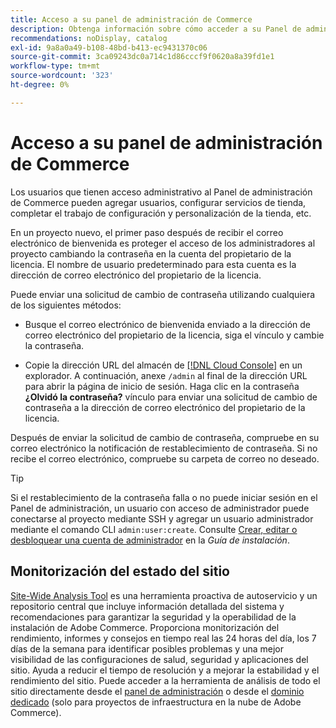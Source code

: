 ```yaml
---
title: Acceso a su panel de administración de Commerce
description: Obtenga información sobre cómo acceder a su Panel de administración de Commerce.
recommendations: noDisplay, catalog
exl-id: 9a8a0a49-b108-48bd-b413-ec9431370c06
source-git-commit: 3ca09243dc0a714c1d86cccf9f0620a8a39fd1e1
workflow-type: tm+mt
source-wordcount: '323'
ht-degree: 0%

---
```


# Acceso a su panel de administración de Commerce

Los usuarios que tienen acceso administrativo al Panel de administración de Commerce pueden agregar usuarios, configurar servicios de tienda, completar el trabajo de configuración y personalización de la tienda, etc.

En un proyecto nuevo, el primer paso después de recibir el correo electrónico de bienvenida es proteger el acceso de los administradores al proyecto cambiando la contraseña en la cuenta del propietario de la licencia. El nombre de usuario predeterminado para esta cuenta es la dirección de correo electrónico del propietario de la licencia.

Puede enviar una solicitud de cambio de contraseña utilizando cualquiera de los siguientes métodos:

- Busque el correo electrónico de bienvenida enviado a la dirección de correo electrónico del propietario de la licencia, siga el vínculo y cambie la contraseña.

- Copie la dirección URL del almacén de [[!DNL Cloud Console]](../cloud-guide/project/overview.md) en un explorador. A continuación, anexe `/admin` al final de la dirección URL para abrir la página de inicio de sesión. Haga clic en la contraseña **¿Olvidó la contraseña?** vínculo para enviar una solicitud de cambio de contraseña a la dirección de correo electrónico del propietario de la licencia.

Después de enviar la solicitud de cambio de contraseña, compruebe en su correo electrónico la notificación de restablecimiento de contraseña. Si no recibe el correo electrónico, compruebe su carpeta de correo no deseado.

>[!TIP]
>
>Si el restablecimiento de la contraseña falla o no puede iniciar sesión en el Panel de administración, un usuario con acceso de administrador puede conectarse al proyecto mediante SSH y agregar un usuario administrador mediante el comando CLI `admin:user:create`. Consulte [Crear, editar o desbloquear una cuenta de administrador](https://experienceleague.adobe.com/docs/commerce-operations/installation-guide/tutorials/admin.html) en la _Guía de instalación_.

## Monitorización del estado del sitio

[Site-Wide Analysis Tool](https://experienceleague.adobe.com/en/docs/commerce-operations/tools/site-wide-analysis-tool/intro) es una herramienta proactiva de autoservicio y un repositorio central que incluye información detallada del sistema y recomendaciones para garantizar la seguridad y la operabilidad de la instalación de Adobe Commerce. Proporciona monitorización del rendimiento, informes y consejos en tiempo real las 24 horas del día, los 7 días de la semana para identificar posibles problemas y una mejor visibilidad de las configuraciones de salud, seguridad y aplicaciones del sitio. Ayuda a reducir el tiempo de resolución y a mejorar la estabilidad y el rendimiento del sitio. Puede acceder a la herramienta de análisis de todo el sitio directamente desde el [panel de administración](https://experienceleague.adobe.com/en/docs/commerce-operations/tools/site-wide-analysis-tool/access#option-2-logging-in-to-your-site-wide-analysis-tool-dashboard-from-your-stores-admin-panel) o desde el [dominio dedicado](https://experienceleague.adobe.com/en/docs/commerce-operations/tools/site-wide-analysis-tool/access#option-1-logging-in-to-your-site-wide-analysis-tool-dashboard-directly-from-the-site-wide-analysis-tool-domain-for-adobe-commerce-on-cloud-infrastructure-only) (solo para proyectos de infraestructura en la nube de Adobe Commerce).

